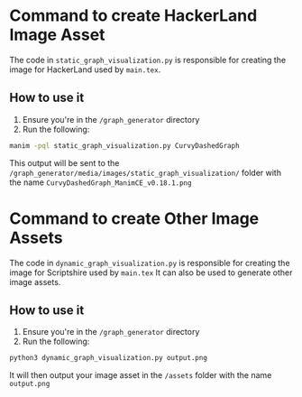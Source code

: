 # Command to create HackerLand Image Asset

The code in `static_graph_visualization.py` is responsible for creating the image for HackerLand used by `main.tex`.

## How to use it

1. Ensure you're in the `/graph_generator` directory
2. Run the following:

```bash
manim -pql static_graph_visualization.py CurvyDashedGraph
```

This output will be sent to the `/graph_generator/media/images/static_graph_visualization/` folder with the name `CurvyDashedGraph_ManimCE_v0.18.1.png`

# Command to create Other Image Assets

The code in `dynamic_graph_visualization.py` is responsible for creating the image for Scriptshire used by `main.tex` It can also be used to generate other image assets.


## How to use it

1. Ensure you're in the `/graph_generator` directory
2. Run the following:

```bash
python3 dynamic_graph_visualization.py output.png
```

It will then output your image asset in the `/assets` folder with the name `output.png`

